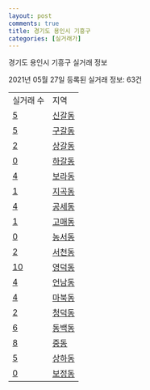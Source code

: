```yaml
---
layout: post
comments: true
title: 경기도 용인시 기흥구
categories: [실거래가]
---
```


경기도 용인시 기흥구 실거래 정보

2021년 05월 27일 등록된 실거래 정보: 63건


<table>
  <tr>
    <td>실거래 수</td>
    <td>지역</td>
  </tr>

  
  <tr>
    <td><a href="4146310100.html">5</a></td>
    <td><a href="4146310100.html">신갈동</a></td>
  </tr>
    

  <tr>
    <td><a href="4146310200.html">5</a></td>
    <td><a href="4146310200.html">구갈동</a></td>
  </tr>
    

  <tr>
    <td><a href="4146310300.html">2</a></td>
    <td><a href="4146310300.html">상갈동</a></td>
  </tr>
    

  <tr>
    <td><a href="4146310400.html">0</a></td>
    <td><a href="4146310400.html">하갈동</a></td>
  </tr>
    

  <tr>
    <td><a href="4146310500.html">4</a></td>
    <td><a href="4146310500.html">보라동</a></td>
  </tr>
    

  <tr>
    <td><a href="4146310600.html">1</a></td>
    <td><a href="4146310600.html">지곡동</a></td>
  </tr>
    

  <tr>
    <td><a href="4146310700.html">4</a></td>
    <td><a href="4146310700.html">공세동</a></td>
  </tr>
    

  <tr>
    <td><a href="4146310800.html">1</a></td>
    <td><a href="4146310800.html">고매동</a></td>
  </tr>
    

  <tr>
    <td><a href="4146310900.html">0</a></td>
    <td><a href="4146310900.html">농서동</a></td>
  </tr>
    

  <tr>
    <td><a href="4146311000.html">2</a></td>
    <td><a href="4146311000.html">서천동</a></td>
  </tr>
    

  <tr>
    <td><a href="4146311100.html">10</a></td>
    <td><a href="4146311100.html">영덕동</a></td>
  </tr>
    

  <tr>
    <td><a href="4146311200.html">4</a></td>
    <td><a href="4146311200.html">언남동</a></td>
  </tr>
    

  <tr>
    <td><a href="4146311300.html">4</a></td>
    <td><a href="4146311300.html">마북동</a></td>
  </tr>
    

  <tr>
    <td><a href="4146311400.html">2</a></td>
    <td><a href="4146311400.html">청덕동</a></td>
  </tr>
    

  <tr>
    <td><a href="4146311500.html">6</a></td>
    <td><a href="4146311500.html">동백동</a></td>
  </tr>
    

  <tr>
    <td><a href="4146311600.html">8</a></td>
    <td><a href="4146311600.html">중동</a></td>
  </tr>
    

  <tr>
    <td><a href="4146311700.html">5</a></td>
    <td><a href="4146311700.html">상하동</a></td>
  </tr>
    

  <tr>
    <td><a href="4146311800.html">0</a></td>
    <td><a href="4146311800.html">보정동</a></td>
  </tr>
    


</table>
    